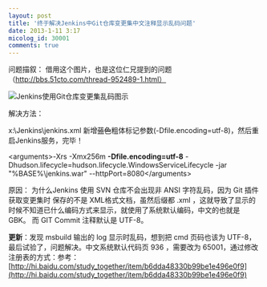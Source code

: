 ```yaml
---
layout: post
title: '终于解决Jenkins中Git仓库变更集中文注释显示乱码问题'
date: 2013-1-11 3:17
micolog_id: 30001
comments: true
---
```

问题描叙： 借用这个图片，也是这位仁兄提到的问题（http://bbs.51cto.com/thread-952489-1.html）
![Jenkins使用Git仓库变更集乱码图示](http://img2.51cto.com/attachments/month_1209/20120903_7e526eb2c0772fad70c68EbGhmDiVZme.png.thumb.jpg)

解决方法：

x:\Jenkins\jenkins.xml 新增<del>蓝色</del>粗体标记参数(-Dfile.encoding=utf-8)，然后重启Jenkins服务，完毕！


&lt;arguments>-Xrs -Xmx256m **-Dfile.encoding=utf-8** -Dhudson.lifecycle=hudson.lifecycle.WindowsServiceLifecycle -jar "%BASE%\jenkins.war" --httpPort=8080&lt;/arguments>


原因： 为什么Jenkins 使用 SVN 仓库不会出现非 ANSI 字符乱码，因为 Git 插件获取变更集时 保存的不是 XML格式文档，虽然后缀都 .xml ，这就导致了显示的时候不知道已什么编码方式来显示，就使用了系统默认编码，中文的也就是 GBK。 而 GIT Commit 注释默认是 UTF-8。

**更新**：发现 msbuild 输出的 log 显示时乱码，想到把 cmd 页码也该为 UTF-8，最后试验了，问题解决。中文系统默认代码页 936 ，需要改为 65001，通过修改注册表的方式：参考：[http://hi.baidu.com/study_together/item/b6dda48330b99be1e496e0f9](http://hi.baidu.com/study_together/item/b6dda48330b99be1e496e0f9)
